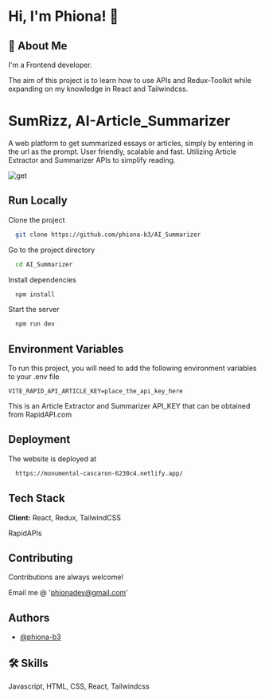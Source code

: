 
# Hi, I'm Phiona! 👋


## 🚀 About Me
I'm a Frontend developer.

The aim of this project is to learn how to use APIs and Redux-Toolkit while expanding on my knowledge in React and Tailwindcss.
# SumRizz, AI-Article_Summarizer

A web platform to get summarized essays or articles, simply by entering in the url as the prompt. User friendly, scalable and fast. Utilizing Article Extractor and Summarizer APIs to simplify reading.



![get](https://github.com/phiona-b3/AI_Summarizer/assets/102053232/c7ca0f9c-8232-4a1f-beb0-5824eff39c5d)



## Run Locally

Clone the project

```bash
  git clone https://github.com/phiona-b3/AI_Summarizer
```

Go to the project directory

```bash
  cd AI_Summarizer
```

Install dependencies

```bash
  npm install
```

Start the server

```bash
  npm run dev
```


## Environment Variables

To run this project, you will need to add the following environment variables to your .env file

`VITE_RAPID_API_ARTICLE_KEY=place_the_api_key_here`

This is an Article Extractor and Summarizer API_KEY that can be obtained from RapidAPI.com



## Deployment

The website is deployed at

```bash
  https://monumental-cascaron-6230c4.netlify.app/
```


## Tech Stack

**Client:** React, Redux, TailwindCSS

RapidAPIs


## Contributing

Contributions are always welcome!

Email me @ 'phionadev@gmail.com'

## Authors

- [@phiona-b3](https://www.github.com/phiona-b3)


## 🛠 Skills
Javascript, HTML, CSS, React, Tailwindcss

